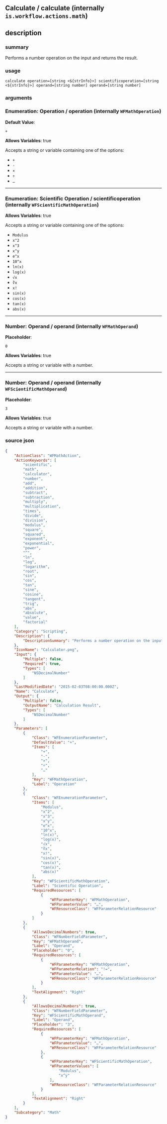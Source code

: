 
## Calculate / calculate (internally `is.workflow.actions.math`)



## description
### summary
Performs a number operation on the input and returns the result.


### usage
`calculate operation=[string <${strInfo}>] scientificoperation=[string <${strInfo}>] operand=[string number] operand=[string number]`

### arguments
### Enumeration: Operation / operation (internally `WFMathOperation`)
**Default Value**:
```
+
```
**Allows Variables**: true



Accepts a string 
or variable
containing one of the options:

- `+`
- `-`
- `×`
- `÷`
- `…`

---

### Enumeration: Scientific Operation / scientificoperation (internally `WFScientificMathOperation`)
**Allows Variables**: true



Accepts a string 
or variable
containing one of the options:

- `Modulus`
- `x^2`
- `x^3`
- `x^y`
- `e^x`
- `10^x`
- `ln(x)`
- `log(x)`
- `√x`
- `∛x`
- `x!`
- `sin(x)`
- `cos(x)`
- `tan(x)`
- `abs(x)`

---

### Number: Operand / operand (internally `WFMathOperand`)
**Placeholder**:
```
0
```
**Allows Variables**: true



Accepts a string 
or variable
with a number.

---

### Number: Operand / operand (internally `WFScientificMathOperand`)
**Placeholder**:
```
3
```
**Allows Variables**: true



Accepts a string 
or variable
with a number.

### source json

```json
{
	"ActionClass": "WFMathAction",
	"ActionKeywords": [
		"scientific",
		"math",
		"calculator",
		"number",
		"add",
		"addition",
		"subtract",
		"subtraction",
		"multiply",
		"multiplication",
		"times",
		"divide",
		"division",
		"modulus",
		"square",
		"squared",
		"exponent",
		"exponential",
		"power",
		"^",
		"ln",
		"log",
		"logarithm",
		"root",
		"sin",
		"cos",
		"tan",
		"sine",
		"cosine",
		"tangent",
		"trig",
		"abs",
		"absolute",
		"value",
		"factorial"
	],
	"Category": "Scripting",
	"Description": {
		"DescriptionSummary": "Performs a number operation on the input and returns the result."
	},
	"IconName": "Calculator.png",
	"Input": {
		"Multiple": false,
		"Required": true,
		"Types": [
			"NSDecimalNumber"
		]
	},
	"LastModifiedDate": "2015-02-03T08:00:00.000Z",
	"Name": "Calculate",
	"Output": {
		"Multiple": false,
		"OutputName": "Calculation Result",
		"Types": [
			"NSDecimalNumber"
		]
	},
	"Parameters": [
		{
			"Class": "WFEnumerationParameter",
			"DefaultValue": "+",
			"Items": [
				"+",
				"-",
				"×",
				"÷",
				"…"
			],
			"Key": "WFMathOperation",
			"Label": "Operation"
		},
		{
			"Class": "WFEnumerationParameter",
			"Items": [
				"Modulus",
				"x^2",
				"x^3",
				"x^y",
				"e^x",
				"10^x",
				"ln(x)",
				"log(x)",
				"√x",
				"∛x",
				"x!",
				"sin(x)",
				"cos(x)",
				"tan(x)",
				"abs(x)"
			],
			"Key": "WFScientificMathOperation",
			"Label": "Scientific Operation",
			"RequiredResources": [
				{
					"WFParameterKey": "WFMathOperation",
					"WFParameterValue": "…",
					"WFResourceClass": "WFParameterRelationResource"
				}
			]
		},
		{
			"AllowsDecimalNumbers": true,
			"Class": "WFNumberFieldParameter",
			"Key": "WFMathOperand",
			"Label": "Operand",
			"Placeholder": "0",
			"RequiredResources": [
				{
					"WFParameterKey": "WFMathOperation",
					"WFParameterRelation": "!=",
					"WFParameterValue": "…",
					"WFResourceClass": "WFParameterRelationResource"
				}
			],
			"TextAlignment": "Right"
		},
		{
			"AllowsDecimalNumbers": true,
			"Class": "WFNumberFieldParameter",
			"Key": "WFScientificMathOperand",
			"Label": "Operand",
			"Placeholder": "3",
			"RequiredResources": [
				{
					"WFParameterKey": "WFMathOperation",
					"WFParameterValue": "…",
					"WFResourceClass": "WFParameterRelationResource"
				},
				{
					"WFParameterKey": "WFScientificMathOperation",
					"WFParameterValues": [
						"Modulus",
						"x^y"
					],
					"WFResourceClass": "WFParameterRelationResource"
				}
			],
			"TextAlignment": "Right"
		}
	],
	"Subcategory": "Math"
}
```
